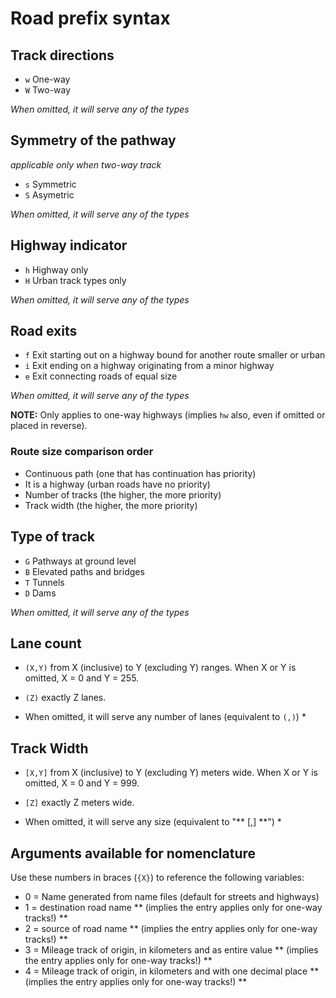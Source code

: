 # Road prefix syntax

## Track directions

* `w` One-way
* `W` Two-way

*When omitted, it will serve any of the types*

## Symmetry of the pathway
*applicable only when two-way track*

* `s` Symmetric
* `S` Asymetric

*When omitted, it will serve any of the types*

## Highway indicator

* `h` Highway only
* `H` Urban track types only

*When omitted, it will serve any of the types*

## Road exits

* `f` Exit starting out on a highway bound for another route smaller or urban
* `i` Exit ending on a highway originating from a minor highway
* `e` Exit connecting roads of equal size

*When omitted, it will serve any of the types*

**NOTE:** Only applies to one-way highways (implies `hw` also, even if omitted or placed in reverse).

### Route size comparison order
* Continuous path (one that has continuation has priority)
* It is a highway (urban roads have no priority)
* Number of tracks (the higher, the more priority)
* Track width (the higher, the more priority)

## Type of track
* `G` Pathways at ground level
* `B` Elevated paths and bridges
* `T` Tunnels
* `D` Dams

*When omitted, it will serve any of the types*

## Lane count

* `(X,Y)` from X (inclusive) to Y (excluding Y) ranges. When X or Y is omitted, X = 0 and Y = 255.
* `(Z)` exactly Z lanes.

* When omitted, it will serve any number of lanes (equivalent to `(,)`) *

## Track Width

* `[X,Y]` from X (inclusive) to Y (excluding Y) meters wide. When X or Y is omitted, X = 0 and Y = 999.
* `[Z]` exactly Z meters wide.

* When omitted, it will serve any size (equivalent to "** [,] **") *

## Arguments available for nomenclature
Use these numbers in braces (`{X}`) to reference the following variables:

* 0 = Name generated from name files (default for streets and highways)
* 1 = destination road name ** (implies the entry applies only for one-way tracks!) **
* 2 = source of road name ** (implies the entry applies only for one-way tracks!) **
* 3 = Mileage track of origin, in kilometers and as entire value ** (implies the entry applies only for one-way tracks!) **
* 4 = Mileage track of origin, in kilometers and with one decimal place ** (implies the entry applies only for one-way tracks!) **
